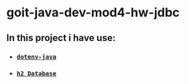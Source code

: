 # goit-java-dev-mod4-hw-jdbc

## In this project i have use:

- ### [`dotenv-java`](https://github.com/cdimascio/dotenv-java)
- ### [`h2 Database`](https://h2database.com/html/main.html)
